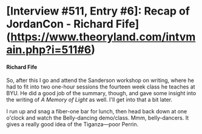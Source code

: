 # [Interview #511, Entry #6]: Recap of JordanCon - Richard Fife](https://www.theoryland.com/intvmain.php?i=511#6)

#### Richard Fife

So, after this I go and attend the Sanderson workshop on writing, where he had to fit into two one-hour sessions the fourteen week class he teaches at BYU. He did a good job of the summary, though, and gave some insight into the writing of
*A Memory of Light*
as well. I'll get into that a bit later.

I run up and snag a fiber-one bar for lunch, then head back down at one o'clock and watch the Belly-dancing demo/class. Mmm, belly-dancers. It gives a really good idea of the Tiganza—poor Perrin.

